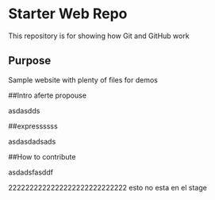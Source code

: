 # Starter Web Repo

This repository is for showing how Git and GitHub work

## Purpose

Sample website with plenty of files for demos

##Intro aferte propouse

asdasdds

##expressssss


asdasdadsads

##How to contribute

asdadsfasddf

2222222222222222222222222222 esto no esta en el stage

